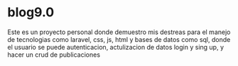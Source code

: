 # blog9.0

Este es un proyecto personal donde demuestro mis destreas para el manejo de tecnologias como laravel, css, js, html y bases de datos como sql, donde el usuario se puede autenticacion, actulizacion de datos login y sing up, y hacer un crud de publicaciones
